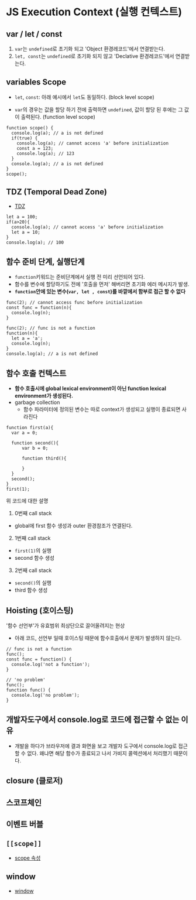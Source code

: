 # JS Execution Context (실행 컨텍스트)

## var / let / const

1. `var`는 `undefined`로 초기화 되고 'Object 환경레코드'에서 연결받는다.
2. `let, const`는 `undefined`로 초기화 되지 않고 'Declative 환경레코드'에서 연결받는다.

## variables Scope

- `let`, `const`: 아래 예시에서 `let`도 동일하다.
  (block level scope)

- `var`의 경우는 값을 할당 하기 전에 출력하면 `undefined`, 값이 할당 된 후에는 그 값이 출력된다. (function level scope)

```
function scope() {
  console.log(a); // a is not defined
  if(true) {
    console.log(a); // cannot access 'a' before initialization
    const a = 123;
    console.log(a); // 123
  }
  console.log(a); // a is not defined
}
scope();
```

## TDZ (Temporal Dead Zone)

- [TDZ](https://noogoonaa.tistory.com/78)

```
let a = 100;
if(a>20){
  console.log(a); // cannot access 'a' before initialization
  let a = 10;
}
console.log(a); // 100
```

## 함수 준비 단계, 실행단계

- `function`키워드는 준비단계에서 실행 전 미리 선언되어 있다.
- 함수를 변수에 할당하기도 전에 '호출을 먼저' 해버리면 초기화 에러 메시지가 발생.
- **`function`안에 있는 변수(`var, let , const`)를 바깥에서 함부로 접근 할 수 없다**

```
func(2); // cannot access func before initialization
const func = function(n){
  console.log(n);
}

func(2); // func is not a function
function(n){
  let a = 'a';
  console.log(n);
}
console.log(a); // a is not defined
```

## 함수 호출 컨텍스트

- **함수 호출시에 global lexical environment이 아닌 function lexical environment가 생성된다.**
- garbage collection
  - 함수 파라미터에 정의된 변수는 따로 context가 생성되고 실행이 종료되면 사라진다

```
function first(a){
  var a = 0;

  function second(){
      var b = 0;

      function third(){

      }
  }
  second();
}
first(1);
```

위 코드에 대한 설명

1. 0번째 call stack

- global에 first 함수 생성과 outer 환경참조가 연결된다.

2. 1번째 call stack

- `first(1)`의 실행
- second 함수 생성

3. 2번째 call stack

- `second()`의 실행
- third 함수 생성

## Hoisting (호이스팅)

'함수 선언부'가 유효범위 최상단으로 끌어올려지는 현상

- 아래 코드, 선언부 일때 호이스팅 때문에 함수호출에서 문제가 발생하지 않는다.

```
// func is not a function
func();
const func = function() {
  console.log('not a function');
}

// 'no problem'
func();
function func() {
  console.log('no problem');
}
```

## 개발자도구에서 console.log로 코드에 접근할 수 없는 이유

- 개발을 하다가 브라우저에 결과 화면을 보고 개발자 도구에서 console.log로 접근 할 수 없다. 왜냐면 해당 함수가 종료되고 나서 가비지 콜렉션에서 처리했기 때문이다.

## closure (클로저)

## 스코프체인

## 이벤트 버블

## `[[scope]]`

- [scope 속성](https://www.freecodecamp.org/news/deep-dive-into-scope-chains-and-closures-21ee18b71dd9/)

## window

- [window](https://www.zerocho.com/category/JavaScript/post/573b321aa54b5e8427432946)
